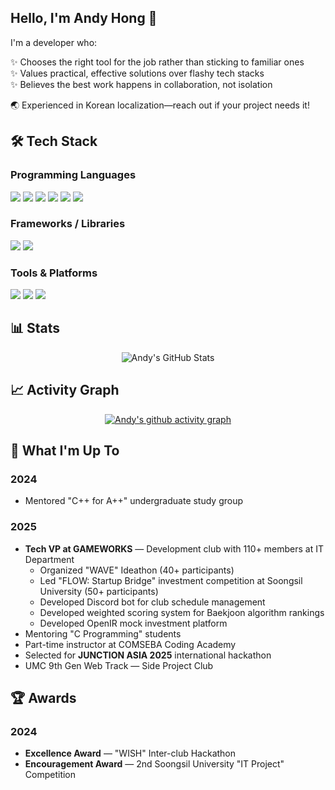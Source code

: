 ## Hello, I'm Andy Hong 👋
I'm a developer who:

✨ Chooses the right tool for the job rather than sticking to familiar ones  
✨ Values practical, effective solutions over flashy tech stacks  
✨ Believes the best work happens in collaboration, not isolation

🌏 Experienced in Korean localization—reach out if your project needs it!

## 🛠️ Tech Stack
### Programming Languages
<p>
  <img src="https://img.shields.io/badge/C-A8B9CC?style=for-the-badge&logo=c&logoColor=white"/>
  <img src="https://img.shields.io/badge/C++-00599C?style=for-the-badge&logo=c%2B%2B&logoColor=white"/>
  <img src="https://img.shields.io/badge/Java-007396?style=for-the-badge&logo=openjdk&logoColor=white"/>
  <img src="https://img.shields.io/badge/Python-3776AB?style=for-the-badge&logo=python&logoColor=white"/>
  <img src="https://img.shields.io/badge/JavaScript-F7DF1E?style=for-the-badge&logo=javascript&logoColor=black"/>
  <img src="https://img.shields.io/badge/TypeScript-3178C6?style=for-the-badge&logo=typescript&logoColor=white"/>
</p>


### Frameworks / Libraries
<p>
  <img src="https://img.shields.io/badge/React-61DAFB?style=for-the-badge&logo=react&logoColor=black"/>
  <img src="https://img.shields.io/badge/Node.js-339933?style=for-the-badge&logo=node.js&logoColor=white"/>
</p>

### Tools & Platforms
<p>
  <img src="https://img.shields.io/badge/Git-F05032?style=for-the-badge&logo=git&logoColor=white"/>
  <img src="https://img.shields.io/badge/GitHub-181717?style=for-the-badge&logo=github&logoColor=white"/>
  <img src="https://img.shields.io/badge/Docker-2496ED?style=for-the-badge&logo=docker&logoColor=white"/>
</p>

## 📊 Stats
<div align="center">
<img src="https://github-readme-stats.vercel.app/api?username=AndyH0ng&show_icons=true&theme=dark" alt="Andy's GitHub Stats" />
</div>

## 📈 Activity Graph
<div align="center">
  
[![Andy's github activity graph](https://github-readme-activity-graph.vercel.app/graph?username=AndyH0ng&theme=react-dark)](https://github.com/ashutosh00710/github-readme-activity-graph)
</div>

## 🎯 What I'm Up To

### 2024
- Mentored "C++ for A++" undergraduate study group

### 2025
- **Tech VP at GAMEWORKS** — Development club with 110+ members at IT Department
  - Organized "WAVE" Ideathon (40+ participants)
  - Led "FLOW: Startup Bridge" investment competition at Soongsil University (50+ participants)
  - Developed Discord bot for club schedule management
  - Developed weighted scoring system for Baekjoon algorithm rankings
  - Developed OpenIR mock investment platform
- Mentoring "C Programming" students
- Part-time instructor at COMSEBA Coding Academy
- Selected for **JUNCTION ASIA 2025** international hackathon
- UMC 9th Gen Web Track — Side Project Club

## 🏆 Awards

### 2024
- **Excellence Award** — "WISH" Inter-club Hackathon
- **Encouragement Award** — 2nd Soongsil University "IT Project" Competition
